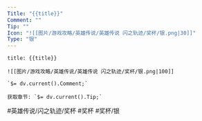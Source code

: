 ```yaml
---
Title: "{{title}}"
Comment: ""
Tip: ""
Icon: "![[图片/游戏攻略/英雄传说/英雄传说 闪之轨迹/奖杯/银.png|30]]"
Type: "银"
---
```

```ad-ed-sen-1-silver
title: {{title}}

![[图片/游戏攻略/英雄传说/英雄传说 闪之轨迹/奖杯/银.png|100]]

`$= dv.current().Comment;`

获取章节: `$= dv.current().Tip;`
```

#英雄传说/闪之轨迹/奖杯  #奖杯 #奖杯/银